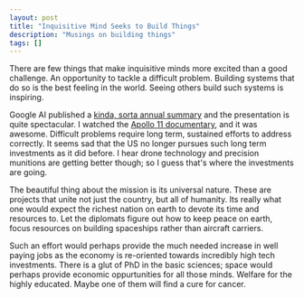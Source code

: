 ```yaml
---
layout: post
title: "Inquisitive Mind Seeks to Build Things"
description: "Musings on building things"
tags: []
---
```


There are few things that make inquisitive minds more excited than a good challenge. An opportunity to tackle a difficult problem. Building systems that do so is the best feeling in the world. Seeing others build such systems is inspiring.

Google AI published a [kinda, sorta annual summary] and the presentation is quite spectacular. I watched the [Apollo 11 documentary], and it was awesome. Difficult problems require long term, sustained efforts to address correctly. It seems sad that the US no longer pursues such long term investments as it did before. I hear drone technology and precision munitions are getting better though; so I guess that's where the investments are going.

The beautiful thing about the mission is its universal nature. These are projects that unite not just the country, but all of humanity. Its really what one would expect the richest nation on earth to devote its time and resources to. Let the diplomats figure out how to keep peace on earth, focus resources on building spaceships rather than aircraft carriers.

Such an effort would perhaps provide the much needed increase in well paying jobs as the economy is re-oriented towards incredibly high tech investments. There is a glut of PhD in the basic sciences; space would perhaps provide economic oppurtunities for all those minds. Welfare for the highly educated. Maybe one of them will find a cure for cancer.


[Apollo 11 documentary]: https://en.wikipedia.org/wiki/Apollo_11_(2019_film)
[kinda, sorta annual summary]: https://ai.googleblog.com/2020/01/google-research-looking-back-at-2019.html
